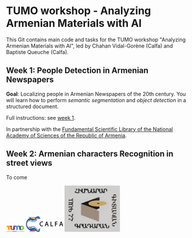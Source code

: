 # TUMO workshop - Analyzing Armenian Materials with AI

This Git contains main code and tasks for the TUMO workshop "Analyzing Armenian Materials with AI", led by Chahan Vidal-Gorène (Calfa) and Baptiste Queuche (Calfa).

## Week 1: People Detection in Armenian Newspapers

**Goal**: Localizing people in Armenian Newspapers of the 20th century. You will learn how to perform *semantic segmentation* and *object detection* in a structured document.

Full instructions: see [week 1](week1/README.md).

In partnership with the [Fundamental Scientific Library of the National Academy of Sciences of the Republic of Armenia](https://www.flib.sci.am/index.php/en/knowledge/).

## Week 2: Armenian characters Recognition in street views

To come


<img src="assets/Tumo-Logo.jpg" width="10%"/> <img src="assets/logo-noir-texte-droite.png" width="20%"/> <img src="assets/logo_fsl.jpg" width="30%"/>